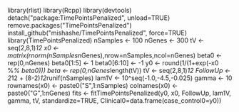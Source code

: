 library(rlist)
library(Rcpp)
library(devtools)
detach("package:TimePointsPenalized", unload=TRUE)
remove.packages("TimePointsPenalized")
install_github("mishashe/TimePointsPenalized", force=TRUE)
library(TimePointsPenalized)
nSamples <- 100
nGenes <- 300
tV <- seq(2,8,1)*12
x0 <- matrix(rnorm(nSamples*nGenes),nrow=nSamples,ncol=nGenes)
beta0 <- rep(0,nGenes)
beta0[1:5] <- 1
beta0[6:10] <- -1
y0 <- round(1/(1+exp(-x0 %*% beta0)))
beta <- rep(0,nGenes*length(tV))
tV <- seq(2,8,1)*12
FollowUp <- 2*12 + (8-2)*12*runif(nSamples)
lam1V <- 10^seq(-1.0,-4.5,-0.025)
gamma <- 10
rownames(x0) <- paste0("S",1:nSamples)
colnames(x0) <- paste0("G",1:nGenes)
fits <- fitTimePointsPenalized(y0, x0, FollowUp, lam1V, gamma, tV, standardize=TRUE, Clinical0=data.frame(case_control0=y0))

